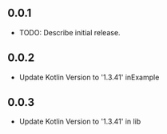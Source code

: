 ## 0.0.1

* TODO: Describe initial release.

## 0.0.2
* Update Kotlin Version to '1.3.41' inExample

## 0.0.3
* Update Kotlin Version to '1.3.41' in lib